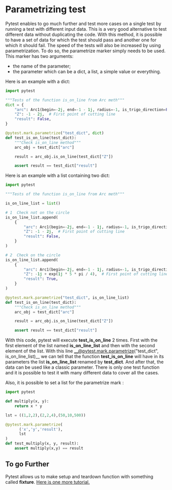 # Parametrizing test

Pytest enables to go much further and test more cases on a single test by running a test with different input data. This is a very good alternative to test different data without duplicating the code. With this method, it is possible to have a set of data for which the test should pass and another one for which it should fail. The speed of the tests will also be increased by using parametrization. To do so, the parametrize marker simply needs to be used. This marker has two arguments:
* the name of the parameter;
* the parameter which can be a dict, a list, a simple value or everything.

Here is an example with a dict:

```py
import pytest

"""Tests of the function is_on_line from Arc meth"""
dict = {
    "arc": Arc1(begin=-2j, end=-1 - 1j, radius=-1, is_trigo_direction=False),
    "Z": -1 - 2j,  # First point of cutting line
    "result": False,
}

@pytest.mark.parametrize("test_dict", dict)
def test_is_on_line(test_dict):
    """Check is_on_line method"""
    arc_obj = test_dict["arc"]

    result = arc_obj.is_on_line(test_dict["Z"])

    assert result == test_dict["result"]
```


Here is an example with a list containing two dict:

```py
import pytest

"""Tests of the function is_on_line from Arc meth"""

is_on_line_list = list()

# 1  Check not on the circle
is_on_line_list.append(
    {
        "arc": Arc1(begin=-2j, end=-1 - 1j, radius=-1, is_trigo_direction=False),
        "Z": -1 - 2j,  # First point of cutting line
        "result": False,
    }
)

# 2  Check on the circle
is_on_line_list.append(
    {
        "arc": Arc1(begin=-2j, end=-1 - 1j, radius=-1, is_trigo_direction=False),
        "Z": -1j + exp(1j * 5 * pi / 4),  # First point of cutting line
        "result": True,
    }
)

@pytest.mark.parametrize("test_dict", is_on_line_list)
def test_is_on_line(test_dict):
    """Check is_on_line method"""
    arc_obj = test_dict["arc"]

    result = arc_obj.is_on_line(test_dict["Z"])

    assert result == test_dict["result"]
```

With this code, pytest will execute __test_is_on_line__ 2 times. First with the first element of the list named __is_on_line_list__ and then with the second element of the list. With this line __@pytest.mark.parametrize("test_dict", is_on_line_list)__ we can tell that the function __test_is_on_line__ will have in its parameters the list __is_on_line_list__ renamed by __test_dict__. And after that, the data can be used like a classic parameter. There is only one test function and it is possible to test it with many different data to cover all the cases.

Also, it is possible to set a list for the parametrize mark :

```py
import pytest

def multiply(x, y):
    return x * y

lst = ((1,2,2),(2,2,4),(50,10,500))

@pytest.mark.parametrize(
      ('x','y','result'),
      lst
)
def test_multiply(x, y, result):
    assert multiply(x,y) == result
```

## To go Further

Pytest allows us to make setup and teardown function with something called __fixture__. [Here is one more tutorial.](https://github.com/Eomys/pyleecan-doc/blob/master/Tests_Turorials/make.setup.function.md)
